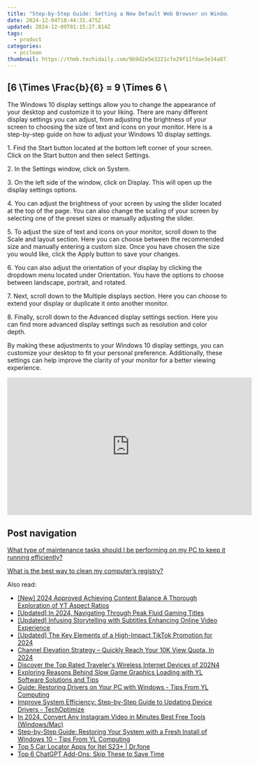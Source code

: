 ```yaml
---
title: "Step-by-Step Guide: Setting a New Default Web Browser on Windows 11 - TechAdvisor"
date: 2024-12-04T18:44:31.475Z
updated: 2024-12-09T01:15:27.814Z
tags:
  - product
categories:
  - pcclean
thumbnail: https://thmb.techidaily.com/9b9d2e5e3221cfe29f11fdae3e34a8712951d1bbc94b5d263ea270cbf9e85714.jpg
---
```


## \[6 \Times \Frac{b}{6} = 9 \Times 6 \

The Windows 10 display settings allow you to change the appearance of your desktop and customize it to your liking. There are many different display settings you can adjust, from adjusting the brightness of your screen to choosing the size of text and icons on your monitor. Here is a step-by-step guide on how to adjust your Windows 10 display settings. 

1\. Find the Start button located at the bottom left corner of your screen. Click on the Start button and then select Settings.

2\. In the Settings window, click on System.

3\. On the left side of the window, click on Display. This will open up the display settings options. 

4\. You can adjust the brightness of your screen by using the slider located at the top of the page. You can also change the scaling of your screen by selecting one of the preset sizes or manually adjusting the slider.

5\. To adjust the size of text and icons on your monitor, scroll down to the Scale and layout section. Here you can choose between the recommended size and manually entering a custom size. Once you have chosen the size you would like, click the Apply button to save your changes.

6\. You can also adjust the orientation of your display by clicking the dropdown menu located under Orientation. You have the options to choose between landscape, portrait, and rotated.

7\. Next, scroll down to the Multiple displays section. Here you can choose to extend your display or duplicate it onto another monitor.

8\. Finally, scroll down to the Advanced display settings section. Here you can find more advanced display settings such as resolution and color depth. 

By making these adjustments to your Windows 10 display settings, you can customize your desktop to fit your personal preference. Additionally, these settings can help improve the clarity of your monitor for a better viewing experience.

<!-- affiliate ads begin -->
<iframe width="560" height="315" src="https://www.youtube.com/embed/FATJWpNYmio?si=72ugPTb3vJXz6cAM" title="YouTube video player" frameborder="0" allow="accelerometer; autoplay; clipboard-write; encrypted-media; gyroscope; picture-in-picture; web-share" referrerpolicy="strict-origin-when-cross-origin" allowfullscreen></iframe>
<!-- affiliate ads end -->

## Post navigation

[What type of maintenance tasks should I be performing on my PC to keep it running efficiently?](https://tools.techidaily.com/pcclean/products/)

[What is the best way to clean my computer’s registry?](https://tools.techidaily.com/pcclean/products/)

<ins class="adsbygoogle"
     style="display:block"
     data-ad-format="autorelaxed"
     data-ad-client="ca-pub-7571918770474297"
     data-ad-slot="1223367746"></ins>

<ins class="adsbygoogle"
     style="display:block"
     data-ad-client="ca-pub-7571918770474297"
     data-ad-slot="8358498916"
     data-ad-format="auto"
     data-full-width-responsive="true"></ins>

<span class="atpl-alsoreadstyle">Also read:</span>
<div><ul>
<li><a href="https://facebook-record-videos.techidaily.com/new-2024-approved-achieving-content-balance-a-thorough-exploration-of-yt-aspect-ratios/"><u>[New] 2024 Approved Achieving Content Balance A Thorough Exploration of YT Aspect Ratios</u></a></li>
<li><a href="https://screen-capture.techidaily.com/updated-in-2024-navigating-through-peak-fluid-gaming-titles/"><u>[Updated] In 2024, Navigating Through Peak Fluid Gaming Titles</u></a></li>
<li><a href="https://facebook-video-footage.techidaily.com/updated-infusing-storytelling-with-subtitles-enhancing-online-video-experience/"><u>[Updated] Infusing Storytelling with Subtitles Enhancing Online Video Experience</u></a></li>
<li><a href="https://tiktok-video-recordings.techidaily.com/updated-the-key-elements-of-a-high-impact-tiktok-promotion-for-2024/"><u>[Updated] The Key Elements of a High-Impact TikTok Promotion for 2024</u></a></li>
<li><a href="https://facebook-video-share.techidaily.com/channel-elevation-strategy-quickly-reach-your-10k-view-quota-in-2024/"><u>Channel Elevation Strategy – Quickly Reach Your 10K View Quota, In 2024</u></a></li>
<li><a href="https://buynow-marvelous.techidaily.com/discover-the-top-rated-travelers-wireless-internet-devices-of-202n4/"><u>Discover the Top Rated Traveler's Wireless Internet Devices of 202N4</u></a></li>
<li><a href="https://discover-fantastic.techidaily.com/exploring-reasons-behind-slow-game-graphics-loading-with-yl-software-solutions-and-tips/"><u>Exploring Reasons Behind Slow Game Graphics Loading with YL Software Solutions and Tips</u></a></li>
<li><a href="https://discover-fantastic.techidaily.com/guide-restoring-drivers-on-your-pc-with-windows-tips-from-yl-computing/"><u>Guide: Restoring Drivers on Your PC with Windows - Tips From YL Computing</u></a></li>
<li><a href="https://discover-fantastic.techidaily.com/improve-system-efficiency-step-by-step-guide-to-updating-device-drivers-techoptimize/"><u>Improve System Efficiency: Step-by-Step Guide to Updating Device Drivers - TechOptimize</u></a></li>
<li><a href="https://instagram-video-recordings.techidaily.com/in-2024-convert-any-instagram-video-in-minutes-best-free-tools-windowsmac/"><u>In 2024, Convert Any Instagram Video in Minutes Best Free Tools (Windows/Mac)</u></a></li>
<li><a href="https://discover-fantastic.techidaily.com/step-by-step-guide-restoring-your-system-with-a-fresh-install-of-windows-10-tips-from-yl-computing/"><u>Step-by-Step Guide: Restoring Your System with a Fresh Install of Windows 10 - Tips From YL Computing</u></a></li>
<li><a href="https://android-location-track.techidaily.com/top-5-car-locator-apps-for-itel-s23plus-drfone-by-drfone-virtual-android/"><u>Top 5 Car Locator Apps for Itel S23+ | Dr.fone</u></a></li>
<li><a href="https://tech-haven.techidaily.com/top-6-chatgpt-add-ons-skip-these-to-save-time/"><u>Top 6 ChatGPT Add-Ons: Skip These to Save Time</u></a></li>
</ul></div>


